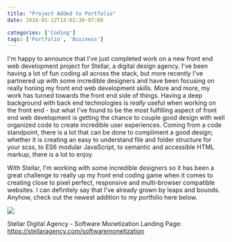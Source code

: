 ```yaml
---
title: "Project Added to Portfolio"
date: 2018-05-12T14:02:30-07:00

categories: ['Coding']
tags: ['Portfolio', 'Business']
---
```


I'm happy to announce that I've just completed work on a new front end web development project for Stellar, a digital design agency.  I've been having
a lot of fun coding all across the stack, but more recently I've partnered up with some incredible designers and have been focusing on
really honing my front end web development skills.  More and more, my work has turned towards the front end side of things.  Having a deep background
with back end technologies is _really_ useful when working on the front end - but what I've found to be the most fulfilling aspect of front end web development is getting the chance to couple good design with well organized code to create incredible user experiences.  Coming from a code standpoint, there is a lot that can be done to compliment a good design; whether it is creating an easy to understand file and folder structure for your scss, to ES6 modular JavaScript, to semantic and accessible HTML markup, there is a lot to enjoy.  

With Stellar, I'm working with some incredible designers so it has been a great challenge to really up my front end coding game when it comes to creating close to pixel perfect, responsive and multi-browser compatible websites.  I can definitely say that I've already grown by leaps and bounds.  Anyhow, check out the newest addition to my portfolio here below.

<img src="/software-monetization.jpg" style="max-width: 100%">

Stellar Digital Agency - Software Monetization Landing Page: https://stellaragency.com/softwaremonetization
